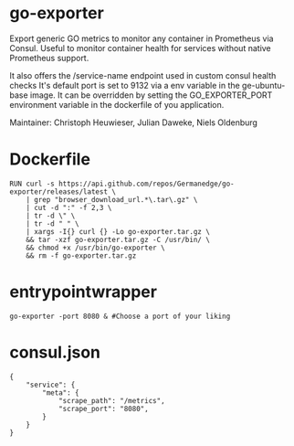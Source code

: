 # go-exporter
Export generic GO metrics to monitor any container in Prometheus via Consul. Useful to monitor container health for services without native Prometheus support.

It also offers the /service-name endpoint used in custom consul health checks
It's default port is set to 9132 via a env variable in the ge-ubuntu-base image. It can be overridden by setting the GO_EXPORTER_PORT environment variable in the dockerfile of you application.


Maintainer: Christoph Heuwieser, Julian Daweke, Niels Oldenburg

# Dockerfile
```
RUN curl -s https://api.github.com/repos/Germanedge/go-exporter/releases/latest \
    | grep "browser_download_url.*\.tar\.gz" \
    | cut -d ":" -f 2,3 \
    | tr -d \" \
    | tr -d " " \
    | xargs -I{} curl {} -Lo go-exporter.tar.gz \
    && tar -xzf go-exporter.tar.gz -C /usr/bin/ \
    && chmod +x /usr/bin/go-exporter \
    && rm -f go-exporter.tar.gz
```

# entrypointwrapper
```
go-exporter -port 8080 & #Choose a port of your liking
```

# consul.json
```
{
    "service": {
        "meta": {
            "scrape_path": "/metrics",
            "scrape_port": "8080",
        }
    }
}
```

